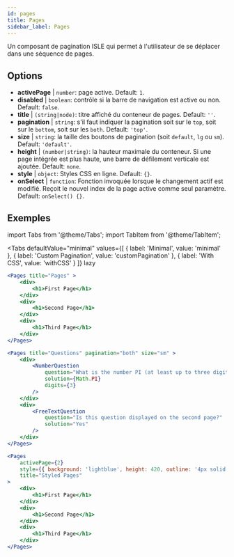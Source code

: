 ```yaml
---
id: pages 
title: Pages
sidebar_label: Pages
---
```


Un composant de pagination ISLE qui permet à l'utilisateur de se déplacer dans une séquence de pages.

## Options

* __activePage__ | `number`: page active. Default: `1`.
* __disabled__ | `boolean`: contrôle si la barre de navigation est active ou non. Default: `false`.
* __title__ | `(string|node)`: titre affiché du conteneur de pages. Default: `''`.
* __pagination__ | `string`: s'il faut indiquer la pagination soit sur le `top`, soit sur le `bottom`, soit sur les `both`. Default: `'top'`.
* __size__ | `string`: la taille des boutons de pagination (soit `default`, `lg` ou `sm`). Default: `'default'`.
* __height__ | `(number|string)`: la hauteur maximale du conteneur. Si une page intégrée est plus haute, une barre de défilement verticale est ajoutée. Default: `none`.
* __style__ | `object`: Styles CSS en ligne. Default: `{}`.
* __onSelect__ | `function`: Fonction invoquée lorsque le changement actif est modifié. Reçoit le nouvel index de la page active comme seul paramètre. Default: `onSelect() {}`.


## Exemples

import Tabs from '@theme/Tabs';
import TabItem from '@theme/TabItem';

<Tabs
    defaultValue="minimal"
    values={[
        { label: 'Minimal', value: 'minimal' },
        { label: 'Custom Pagination', value: 'customPagination' },
        { label: 'With CSS', value: 'withCSS' }
    ]}
    lazy
>

<TabItem value="minimal">

```jsx live
<Pages title="Pages" >
    <div>
        <h1>First Page</h1>
    </div>
    <div>
        <h1>Second Page</h1>
    </div>
    <div>
        <h1>Third Page</h1>
    </div>
</Pages>
```

</TabItem>

<TabItem value="customPagination" >

```jsx live
<Pages title="Questions" pagination="both" size="sm" >
    <div>
        <NumberQuestion
            question="What is the number PI (at least up to three digits after the decimal point)?"
            solution={Math.PI}
            digits={3}
        />
    </div>
    <div>
        <FreeTextQuestion 
            question="Is this question displayed on the second page?"
            solution="Yes" 
        />
    </div>
</Pages>
```
</TabItem>

<TabItem value="withCSS">

```jsx live
<Pages 
    activePage={2}
    style={{ background: 'lightblue', height: 420, outline: '4px solid black' }} 
    title="Styled Pages"
>
    <div>
        <h1>First Page</h1>
    </div>
    <div>
        <h1>Second Page</h1>
    </div>
    <div>
        <h1>Third Page</h1>
    </div>
</Pages>
```

</TabItem>

</Tabs>

